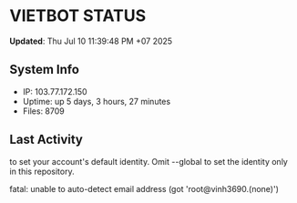 # VIETBOT STATUS
**Updated**: Thu Jul 10 11:39:48 PM +07 2025

## System Info
- IP: 103.77.172.150
- Uptime: up 5 days, 3 hours, 27 minutes
- Files: 8709

## Last Activity

to set your account's default identity.
Omit --global to set the identity only in this repository.

fatal: unable to auto-detect email address (got 'root@vinh3690.(none)')
